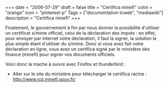 +++
date = "2006-07-29"
draft = false
title = "Certifica minefi"
color = "orange"
icon = "pinterest-p"
Tags = ["documentation tcweb", "mediawiki"]
description = "Certifica minefi"
+++

Finalement, le gouvernement à fini par nous donner la possibilité
d'utiliser un certificat s/mime officiel, celui de la déclaration des
impots : en effet, pour envoyer par internet votre déclaration, il faut
la signer, la solution la plus simple étant d'utiliser du s/mime. Donc
si vous avez fait votre déclaration en ligne, vous avez un certifica
signé par le ministère des finance (minefi) pour signer vos documents
officiels.

Voici donc la mache à suivre avec Firefox et thunderbird :

-   Aller sur le site du ministère pour télécharger le certifica racine
    : <http://www.icp.minefi.gouv.fr/>

